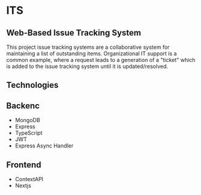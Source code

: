 # ITS

## Web-Based Issue Tracking System

This project issue tracking systems are a collaborative system for maintaining a list of outstanding items.
Organizational IT support is a common example, where a request leads to a generation of a
"ticket" which is added to the issue tracking system until it is updated/resolved.

## Technologies

## Backenc

- MongoDB
- Express
- TypeScript
- JWT
- Express Async Handler

## Frontend

- ContextAPI
- Nextjs
